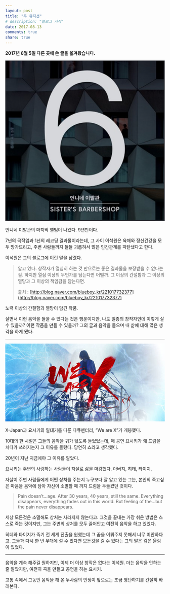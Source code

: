 ```yaml
---
layout: post
title: "두 뮤지션"
# description: "블로그 시작"
date: 2017-08-13
comments: true
share: true
---
```


**2017년 6월 5일 다른 곳에 쓴 글을 옮겨왔습니다.**

![언니네이발관6](/images/2017-07-13-two-musicians-image1.png)

언니네 이발관의 마지막 앨범이 나왔다. 9년만이다.

7년의 곡작업과 1년의 레코딩 결과물이라는데, 그 사이 이석원은 육체와 정신건강을 모두 망가뜨리고, 주변 사람들까지 들들 괴롭혀서 많은 인간관계를 파탄냈다고 한다.

이석원은 그의 블로그에 이런 말을 남겼다.

> 알고 있다. 창작자가 열심히 하는 것 만으로는 좋은 결과물을 보장받을 수 없다는 걸. 하지만 열심 이상의 무언가를 담는다면 어떨까. 그 이상의 간절함과 그 이상의 열망과 그 이상의 책임감을 담는다면.
>
> 출처 : [http://blog.naver.com/blueboy_kr/221017732377](http://blog.naver.com/blueboy_kr/221017732377)

노력 이상의 간절함과 열망이 담긴 작품.

살면서 이런 음악을 들을 수 있다는 것은 행운이지만, 나도 일종의 창작자인데 이렇게 살 수 있을까? 이런 작품을 만들 수 있을까? 그의 글과 음악을 들으며 내 삶에 대해 많은 생각을 하게 됐다.

---

![WeAreX](/images/2017-07-13-two-musicians-image2.jpg)

X-Japan과 요시키의 일대기를 다룬 다큐멘터리, “We are X”가 개봉했다.

10대의 한 시절은 그들의 음악을 귀가 닳도록 들었었는데, 매 공연 요시키가 왜 드럼을 치다가 쓰러지는지 그 이유를 몰랐다. 당연히 쇼라고 생각했다.

20년이 지난 지금에야 그 이유를 알았다.

요시키는 주변의 사랑하는 사람들이 자살로 삶을 마감했다. 아버지, 히데, 타이지.

자살이 주변 사람들에게 어떤 상처를 주는지 누구보다 잘 알고 있는 그는,  본인의 죽고싶은 마음을 음악에 담아 자신이 소멸할 때 까지 드럼을 두들겼던 것이다.

> Pain doesn’t…age. After 30 years, 40 years, still the same. Everything disappears, everything fades out in this world. But feeling of the…but the pain never disappears.

세상 모든것은 소멸해도 상처는 사라지지 않는다고. 그것을 끝내는 가장 쉬운 방법은 스스로 죽는 것이지만, 그는 주변의 상처를 모두 끌어안고 여전히 음악을 하고 있었다.

히데와 타이지가 죽기 전 세계 진출을 원했는데 그 꿈을 이뤄주지 못해서 너무 미안하다고. 그들과 다시 한 번 무대에 설 수 있다면 모든것을 걸 수 있다는 그의 말은 깊은 울림이 있었다.

---

음악을 계속 해주길 원하지만, 이제 더 이상 창작은 없다는 이석원.
더는 음악을 안하는줄 알았지만, 여전히 곡을 만들고 공연을 하는 요시키.

고통 속에서 그동안 음악을 해 온 두사람의 인생이 앞으로는 조금 평탄하기를 간절히 바래본다.

